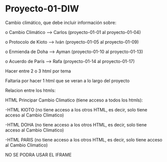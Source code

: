 # Proyecto-01-DIW
Cambio climático, que debe incluir información sobre:

o Cambio Climático --> Carlos (proyecto-01-01 al proyecto-01-04)

o Protocolo de Kioto --> Iván (proyecto-01-05 al proyecto-01-09)

o Enmienda de Doha --> Ayman (proyecto-01-10 al proyecto-01-13)

o Acuerdo de París --> Rafa (proyecto-01-14 al proyecto-01-17)

Hacer entre 2 o 3 html por tema

Faltaria por hacer 1 html que se veran a lo largo del proyecto

Relacion entre los htmls:

HTML Principar Cambio Climatico (tiene acceso a todos los htmls):

-HTML KIOTO (no tiene acceso a los otros HTML, es decir, solo tiene acceso al Cambio Climatico)

-HTML DOHA (no tiene acceso a los otros HTML, es decir, solo tiene acceso al Cambio Climatico)

-HTML PARIS (no tiene acceso a los otros HTML, es decir, solo tiene acceso al Cambio Climatico)

NO SE PODRA USAR EL IFRAME

